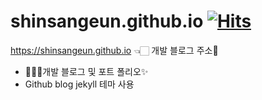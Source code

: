 # shinsangeun.github.io [![Hits](https://hits.seeyoufarm.com/api/count/incr/badge.svg?url=https%3A%2F%2Fgithub.com%2Fshinsangeun%2Fshinsangeun.github.io&count_bg=%23C3D771&title_bg=%23494747&icon=&icon_color=%23E7E7E7&title=visit&edge_flat=false)](https://hits.seeyoufarm.com)

https://shinsangeun.github.io 👈🏻 개발 블로그 주소🤖  

- 👩🏻‍💻개발 블로그 및 포트 폴리오✨
- Github blog jekyll 테마 사용
